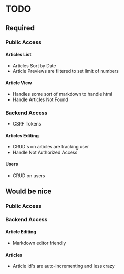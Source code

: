 # TODO

## Required

### Public Access

#### Articles List
- Articles Sort by Date
- Article Previews are filtered to set limit of numbers

#### Article View
- Handles some sort of markdown to handle html
- Handle Articles Not Found

### Backend Access
- CSRF Tokens

#### Articles Editing
- CRUD's on articles are tracking user
- Handle Not Authorized Access

#### Users
- CRUD on users

## Would be nice

### Public Access

### Backend Access
#### Article Editing
- Markdown editor friendly
#### Articles
- Article id's are auto-incrementing and less crazy
